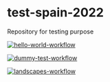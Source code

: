 # test-spain-2022
Repository for testing purpose


[![hello-world-workflow](https://github.com/santander-group-europe/test-spain-2022/actions/workflows/testjava.yaml/badge.svg)](https://github.com/santander-group-europe/test-spain-2022/actions/workflows/testjava.yaml)

[![dummy-test-workflow](https://github.com/santander-group-europe/test-spain-2022/actions/workflows/dummy.yml/badge.svg)](https://github.com/santander-group-europe/test-spain-2022/actions/workflows/dummy.yml)

[![landscapes-workflow](https://github.com/santander-group-europe/test-spain-2022/actions/workflows/landscapes.yml/badge.svg)](https://github.com/santander-group-europe/test-spain-2022/actions/workflows/landscapes.yml)
